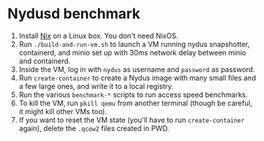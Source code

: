 # Nydusd benchmark

1. Install [Nix](https://nixos.org) on a Linux box. You don't need NixOS.
2. Run `./build-and-run-vm.sh` to launch a VM running nydus snapshotter, containerd, and minio set up with 30ms network delay between minio and containerd.
3. Inside the VM, log in with `nydus` as username and `password` as password.
4. Run `create-container` to create a Nydus image with many small files and a few large ones, and write it to a local registry.
5. Run the various `benchmark-*` scripts to run access speed benchmarks.
6. To kill the VM, run `pkill qemu` from another terminal (though be careful, it might kill other VMs too).
7. If you want to reset the VM state (you'll have to run `create-container` again), delete the `.qcow2` files created in PWD.
